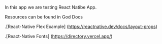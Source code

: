 In this app we are testing React Natibe App.

Resources can be found in God Docs

.[React-Native Flex Example]
(https://reactnative.dev/docs/layout-props)

.[React-Native Fonts]
(https://directory.vercel.app/)